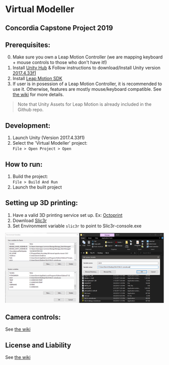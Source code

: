 # Virtual Modeller
Concordia Capstone Project 2019
----------------------------
## Prerequisites:

0. Make sure you own a Leap Motion Controller (we are mapping keyboard + mouse controls to those who don't have it!)
1. Install [Unity Hub](https://store.unity.com/download) & Follow instructions to download/Install Unity version [2017.4.33f1](https://unity3d.com/unity/whats-new/2017.4.33)
2. Install [Leap Motion SDK](https://warehouse.leapmotion.com/apps/4621/download)
3. If user is in posession of a Leap Motion Controller, it is recommended to use it. Otherwise, features are mostly mouse/keyboard compatible. See [the wiki](https://github.com/LHuss/capstone/wiki/Controls) for more details.
>  Note that Unity Assets for Leap Motion is already included in the Github repo.

## Development:

1. Launch Unity (Version 2017.4.33f1)
2. Select the 'Virtual Modeller' project:\
`File > Open Project > Open` 

## How to run:
1. Build the project:\
`File > Build And Run`
2. Launch the built project

## Setting up 3D printing:
1. Have a valid 3D printing service set up. Ex: [Octoprint](https://octoprint.org/)
2. Download [Slic3r](https://slic3r.org/download/)
3. Set Environment variable `slic3r` to point to Slic3r-console.exe

![](https://raw.githubusercontent.com/LHuss/capstone/master/Documentation%20assets/envVarConfig.png)


## Camera controls:
See [the wiki](https://github.com/LHuss/capstone/wiki/User-Manual)

## License and Liability
See [the wiki](https://github.com/LHuss/capstone/wiki/License-and-Liability)


